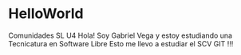# HelloWorld
Comunidades SL U4
Hola! Soy Gabriel Vega y estoy estudiando una Tecnicatura en Software Libre
Esto me llevo a estudiar el SCV GIT !!!
